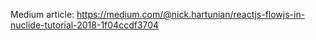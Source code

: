 Medium article: https://medium.com/@nick.hartunian/reactjs-flowjs-in-nuclide-tutorial-2018-1f04ccdf3704
